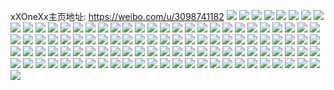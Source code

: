xXOneXx主页地址: https://weibo.com/u/3098741182 
![](https://wx4.sinaimg.cn/mw2000/b8b309bely1h9e2o3lq81j22dc35skjn.jpg) 
![](https://wx4.sinaimg.cn/mw2000/b8b309bely1h9e2o6thu7j22cy35s4qs.jpg) 
![](https://wx4.sinaimg.cn/mw2000/b8b309bely1h9e2ocksl7j22dc35sqv7.jpg) 
![](https://wx4.sinaimg.cn/mw2000/b8b309bely1h9e2nxh6zzj228i3191kz.jpg) 
![](https://wx4.sinaimg.cn/mw2000/b8b309bely1h9e2ogl04tj21vn2i9e82.jpg) 
![](https://wx4.sinaimg.cn/mw2000/b8b309bely1h9618386mej22d035shdv.jpg) 
![](https://wx4.sinaimg.cn/mw2000/b8b309bely1h96186eaq0j22dl35s4qr.jpg) 
![](https://wx4.sinaimg.cn/mw2000/b8b309bely1h96189b1ubj22d735s7wj.jpg) 
![](https://wx4.sinaimg.cn/mw2000/b8b309bely1h9618cp6tpj22ch34pu0y.jpg) 
![](https://wx4.sinaimg.cn/mw2000/b8b309bely1h7luxixt2mj22dd35sqv7.jpg) 
![](https://wx4.sinaimg.cn/mw2000/b8b309bely1h78gujir9rj22dc35sk7n.jpg) 
![](https://wx4.sinaimg.cn/mw2000/b8b309bely1h78gulpdqwj22cw35sb2b.jpg) 
![](https://wx4.sinaimg.cn/mw2000/b8b309bely1h78guormzlj22dc35sws3.jpg) 
![](https://wx4.sinaimg.cn/mw2000/b8b309bely1h78gugp1ukj22dc35swxm.jpg) 
![](https://wx4.sinaimg.cn/mw2000/b8b309bely1h7570tqk9bj22qg35kqv7.jpg) 
![](https://wx4.sinaimg.cn/mw2000/b8b309bely1h7570jrqn0j22p935sdvn.jpg) 
![](https://wx4.sinaimg.cn/mw2000/b8b309bely1h75712y4b5j22d135sk7b.jpg) 
![](https://wx4.sinaimg.cn/mw2000/b8b309bely1h7573io99xj22da35sajj.jpg) 
![](https://wx4.sinaimg.cn/mw2000/b8b309bely1h7573xa5dtj22da35sgwr.jpg) 
![](https://wx4.sinaimg.cn/mw2000/b8b309bely1h7572zcso3j22d735sx6s.jpg) 
![](https://wx4.sinaimg.cn/mw2000/b8b309bely1h4bemnr40qj22c03407wj.jpg) 
![](https://wx4.sinaimg.cn/mw2000/b8b309bely1h4bemp5i5fj22ay340b2a.jpg) 
![](https://wx4.sinaimg.cn/mw2000/b8b309bely1h4bemqfl2bj22c0340kjm.jpg) 
![](https://wx4.sinaimg.cn/mw2000/b8b309bely1h4bemr4q2pj216i1ko4ep.jpg) 
![](https://wx4.sinaimg.cn/mw2000/b8b309bely1h4bemv97jqj22c033ikjn.jpg) 
![](https://wx4.sinaimg.cn/mw2000/b8b309bely1h4bemvtawfj216o1l0k7h.jpg) 
![](https://wx4.sinaimg.cn/mw2000/b8b309bely1h43crwuo6dj212o1fl49k.jpg) 
![](https://wx4.sinaimg.cn/mw2000/b8b309bely1h43cryg4knj225d2wekjn.jpg) 
![](https://wx4.sinaimg.cn/mw2000/b8b309bely1h43crwb5b2j22412tfx6q.jpg) 
![](https://wx4.sinaimg.cn/mw2000/b8b309bely1h43crz1w63j216p1kwb29.jpg) 
![](https://wx4.sinaimg.cn/mw2000/b8b309bely1h43crzs44pj20xc3jub2a.jpg) 
![](https://wx4.sinaimg.cn/mw2000/b8b309bely1h43cs0l82jj22882yzhdu.jpg) 
![](https://wx4.sinaimg.cn/mw2000/b8b309bely1h41uugdvvwj22c033ykjl.jpg) 
![](https://wx4.sinaimg.cn/mw2000/b8b309bely1h41uugzghej22c03404qp.jpg) 
![](https://wx4.sinaimg.cn/mw2000/b8b309bely1h41uuhkiehj22c03407wh.jpg) 
![](https://wx4.sinaimg.cn/mw2000/b8b309bely1h41uuikwiwj22c03407wh.jpg) 
![](https://wx4.sinaimg.cn/mw2000/b8b309bely1h41uujf8yzj22c03401kx.jpg) 
![](https://wx4.sinaimg.cn/mw2000/b8b309bely1h41uukal7ij22c03401kx.jpg) 
![](https://wx4.sinaimg.cn/mw2000/b8b309bely1h3xma49e3rj22102pe7wh.jpg) 
![](https://wx4.sinaimg.cn/mw2000/b8b309bely1h3xma3rx0vj216o1kwnj9.jpg) 
![](https://wx4.sinaimg.cn/mw2000/b8b309bely1h3xma4tigkj221u2qi4qp.jpg) 
![](https://wx4.sinaimg.cn/mw2000/b8b309bely1h3xma8i5kij21ho1zke81.jpg) 
![](https://wx4.sinaimg.cn/mw2000/b8b309bely1h3bik7vas5j225o2vj1ky.jpg) 
![](https://wx4.sinaimg.cn/mw2000/b8b309bely1h3bik8me67j215m1jik8u.jpg) 
![](https://wx4.sinaimg.cn/mw2000/b8b309bely1h3bik6vaopj22ae32g7wj.jpg) 
![](https://wx4.sinaimg.cn/mw2000/b8b309bely1h3bik9ktvdj22b432u7wi.jpg) 
![](https://wx4.sinaimg.cn/mw2000/b8b309bely1h3bikaz6f0j22bi33ex6p.jpg) 
![](https://wx4.sinaimg.cn/mw2000/b8b309bely1h3bikc016gj216o1kwnhg.jpg) 
![](https://wx4.sinaimg.cn/mw2000/b8b309bely1h2heonwcvkj224o2u87wj.jpg) 
![](https://wx4.sinaimg.cn/mw2000/b8b309bely1h2heoorue6j216n1kwdz9.jpg) 
![](https://wx4.sinaimg.cn/mw2000/b8b309bely1h2heopyn8kj22892z0qv6.jpg) 
![](https://wx4.sinaimg.cn/mw2000/b8b309bely1h2heorrynpj22a632s1kz.jpg) 
![](https://wx4.sinaimg.cn/mw2000/b8b309bely1h28dakj2mhj226x2x9b29.jpg) 
![](https://wx4.sinaimg.cn/mw2000/b8b309bely1h28dajyznfj228b2z44qq.jpg) 
![](https://wx4.sinaimg.cn/mw2000/b8b309bely1h28dal5dx8j227w2yhqv5.jpg) 
![](https://wx4.sinaimg.cn/mw2000/b8b309bely1h22fngmfqdj22622w7hdt.jpg) 
![](https://wx4.sinaimg.cn/mw2000/b8b309bely1h22fnhashjj22ar33z4qp.jpg) 
![](https://wx4.sinaimg.cn/mw2000/b8b309bely1h22fnhx0z8j222n2sq4qp.jpg) 
![](https://wx4.sinaimg.cn/mw2000/b8b309bely1h22fnifbf6j220h2on1kx.jpg) 
![](https://wx4.sinaimg.cn/mw2000/b8b309bely1h22fnfsa8kj221p2q9e81.jpg) 
![](https://wx4.sinaimg.cn/mw2000/b8b309bely1h22fnjcejmj22372s9qv5.jpg) 
![](https://wx4.sinaimg.cn/mw2000/b8b309bely1h1xhidm7d6j21zk2p84qr.jpg) 
![](https://wx4.sinaimg.cn/mw2000/b8b309bely1h1xhia7sdvj214l1i4b29.jpg) 
![](https://wx4.sinaimg.cn/mw2000/b8b309bely1h1xhihgiadj216o1kw1ky.jpg) 
![](https://wx4.sinaimg.cn/mw2000/b8b309bely1h1xhii5d24j21581ipnn7.jpg) 
![](https://wx4.sinaimg.cn/mw2000/b8b309bely1h1m2dyyu6qj216m1kx175.jpg) 
![](https://wx4.sinaimg.cn/mw2000/b8b309bely1h1m2dyfswuj216n1kwwud.jpg) 
![](https://wx4.sinaimg.cn/mw2000/b8b309bely1h1m2dzhn3nj21nd2754qp.jpg) 
![](https://wx4.sinaimg.cn/mw2000/b8b309bely1h1m2e0h6uwj225t2vt7wi.jpg) 
![](https://wx4.sinaimg.cn/mw2000/b8b309bely1h1m2e14rf2j216o1kw4e0.jpg) 
![](https://wx4.sinaimg.cn/mw2000/b8b309bely1h1m2e5sa9bj228g2zee83.jpg) 
![](https://wx4.sinaimg.cn/mw2000/b8b309bely1h1cpruhzylj21w72ix1kz.jpg) 
![](https://wx4.sinaimg.cn/mw2000/b8b309bely1h1cprv5v6hj216o1kwe0s.jpg) 
![](https://wx4.sinaimg.cn/mw2000/b8b309bely1h1cprw9z2qj21m325gqv5.jpg) 
![](https://wx4.sinaimg.cn/mw2000/b8b309bely1h1cprt2atgj22722xfkjo.jpg) 
![](https://wx4.sinaimg.cn/mw2000/b8b309bely1h12m48kb69j22662w9e81.jpg) 
![](https://wx4.sinaimg.cn/mw2000/b8b309bely1h12m49ezymj22ai323kjl.jpg) 
![](https://wx4.sinaimg.cn/mw2000/b8b309bely1h12m49yj6pj215d1j8dxe.jpg) 
![](https://wx4.sinaimg.cn/mw2000/b8b309bely1h12m4ag7e7j21lo24we07.jpg) 
![](https://wx4.sinaimg.cn/mw2000/b8b309bely1h12m4bycfrj21u42g8hdt.jpg) 
![](https://wx4.sinaimg.cn/mw2000/b8b309bely1h12m4cf0cgj21051c7tik.jpg) 
![](https://wx4.sinaimg.cn/mw2000/b8b309begy1gzpzz4m4onj21yw2miqv6.jpg) 
![](https://wx4.sinaimg.cn/mw2000/b8b309bely1gzgy0majd7j216o1kw1kj.jpg) 
![](https://wx4.sinaimg.cn/mw2000/b8b309bely1gzgy0oioppj216m1kxkjl.jpg) 
![](https://wx4.sinaimg.cn/mw2000/b8b309bely1gzgy0p4smvj216n1kwb29.jpg) 
![](https://wx4.sinaimg.cn/mw2000/b8b309bely1gzgy0poxapj216n1kwh9x.jpg) 
![](https://wx4.sinaimg.cn/mw2000/b8b309bely1gzgy0kwpp4j216o1kw1kx.jpg) 
![](https://wx4.sinaimg.cn/mw2000/b8b309bely1gzgy0qlhfmj216n1kw1kx.jpg) 
![](https://wx4.sinaimg.cn/mw2000/b8b309bely1gyqblyx6p4j21xt2l41ky.jpg) 
![](https://wx4.sinaimg.cn/mw2000/b8b309bely1gyqbm08um2j21xz2n61ky.jpg) 
![](https://wx4.sinaimg.cn/mw2000/b8b309bely1gyqblxsdxzj21sx2ejb2a.jpg) 
![](https://wx4.sinaimg.cn/mw2000/b8b309bely1gyqbm13x18j213g1goqu0.jpg) 
![](https://wx4.sinaimg.cn/mw2000/b8b309bely1gyqbm1xbwsj216o1kwe70.jpg) 
![](https://wx4.sinaimg.cn/mw2000/b8b309bely1gyqbm4bm2yj22c033zqv8.jpg) 
![](https://wx4.sinaimg.cn/mw2000/b8b309bely1gylndk597yj21yo2m8npd.jpg) 
![](https://wx4.sinaimg.cn/mw2000/b8b309bely1gylndl6v16j22002o2qv6.jpg) 
![](https://wx4.sinaimg.cn/mw2000/b8b309bely1gylndjcg43j21vn2i7x6p.jpg) 
![](https://wx4.sinaimg.cn/mw2000/b8b309bely1gylndmae4pj225p2vm1kz.jpg) 
![](https://wx4.sinaimg.cn/mw2000/b8b309bely1gylndmq3fqj212i1fd7r2.jpg) 
![](https://wx4.sinaimg.cn/mw2000/b8b309bely1gylndnqntjj221a2qpnpe.jpg) 
![](https://wx4.sinaimg.cn/mw2000/b8b309bely1gylndoz3xoj21xx2l8npe.jpg) 
![](https://wx4.sinaimg.cn/mw2000/b8b309bely1gylndpulpoj22792xr1ky.jpg) 
![](https://wx4.sinaimg.cn/mw2000/b8b309bely1gylndq773uj20wz17znc1.jpg) 
![](https://wx4.sinaimg.cn/mw2000/b8b309begy1gl2iuvnl42j22c02c0e83.jpg) 
![](https://wx4.sinaimg.cn/mw2000/b8b309bely1gagbx8c40wj20u00u0k1r.jpg) 
![](https://wx4.sinaimg.cn/mw2000/b8b309bely1g1bu6c6bb7j20rs2xfu10.jpg) 
![](https://wx4.sinaimg.cn/mw2000/b8b309bely1g0juy6inutj211u1e0u0x.jpg) 
![](https://wx4.sinaimg.cn/mw2000/b8b309bely1g0juy7rz0aj213s1e0qtg.jpg) 
![](https://wx4.sinaimg.cn/mw2000/b8b309bely1g0juy9fjplj20zk0zkx0h.jpg) 
